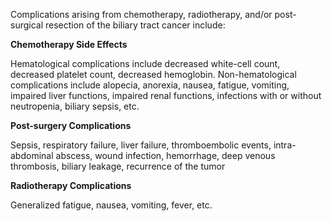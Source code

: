 Complications arising from chemotherapy, radiotherapy, and/or post-surgical resection of the biliary tract cancer include:

**Chemotherapy Side Effects**

Hematological complications include decreased white-cell count, decreased platelet count, decreased hemoglobin. Non-hematological complications include alopecia, anorexia, nausea, fatigue, vomiting, impaired liver functions, impaired renal functions, infections with or without neutropenia, biliary sepsis, etc.

**Post-surgery Complications**

Sepsis, respiratory failure, liver failure, thromboembolic events, intra-abdominal abscess, wound infection, hemorrhage, deep venous thrombosis, biliary leakage, recurrence of the tumor

**Radiotherapy Complications**

Generalized fatigue, nausea, vomiting, fever, etc.